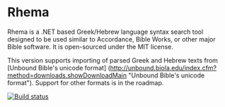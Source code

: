 # Rhema

Rhema is a .NET based Greek/Hebrew language syntax search tool designed to be used similar to Accordance, Bible Works, or other major Bible software. It is open-sourced under the MIT license.

This version supports importing of parsed Greek and Hebrew texts from [Unbound Bible's unicode format] (http://unbound.biola.edu/index.cfm?method=downloads.showDownloadMain "Unbound Bible's unicode format"). Support for other formats is in the roadmap.

[![Build status](https://ci.appveyor.com/api/projects/status/07dm7uq4c06ylwj6?svg=true)](https://ci.appveyor.com/project/vbnet3d/rhema)

